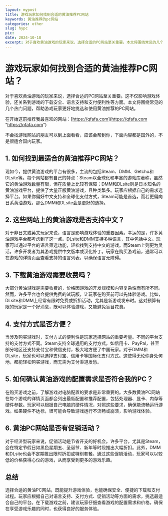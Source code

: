 ```yaml
---
layout: mypost
title: 游戏玩家如何找到合适的黄油推荐PC网站
keywords: 黄油推荐的pc网站
categories: other
slug: hypc
pic: 
date: 2024-10-18
excerpt: 对于喜欢黄油游戏的玩家来说，选择合适的PC网站至关重要。本文将围绕常见的几个热门问题，帮助游戏玩家更好地挑选和使用黄油推荐的PC网站。
---
```


# 游戏玩家如何找到合适的黄油推荐PC网站？

对于喜欢黄油游戏的玩家来说，选择合适的PC网站至关重要。这不仅影响游戏体验，还关系到游戏的下载安全、语言支持和支付便利性等方面。本文将围绕常见的几个热门问题，帮助游戏玩家更好地挑选和使用黄油推荐的PC网站。

在开始这前推荐我最喜欢的网站：[https://qfafa.com](https://qfafa.com "https://qfafa.com")

不会找游戏网站的朋友可以到上面看看，应该会帮到你，下面内容都是国外的，不是很适合国内玩家。

## 1. 如何找到最适合的黄油推荐PC网站？

现如今，提供黄油游戏的平台有很多，主流的包括Steam、DMM、Getchu和DLsite等。每个网站都有自己的特点：Steam以全球化和丰富的游戏库著称，虽然它的黄油游戏数量有限，但在质量上比较有保障；DMM和DLsite则是日本知名的黄油游戏平台，提供了大量正版黄油游戏，且种类繁多。玩家应根据自己的需求选择平台。如果你偏好中文支持和全球化支付方式，Steam可能是首选，而若更偏向日系黄油游戏，那么DMM和DLsite会是更好的选择。

## 2. 这些网站上的黄油游戏是否支持中文？

对于非日文或英文玩家来说，语言是影响游戏体验的重要因素。幸运的是，许多黄油游戏平台都考虑到了这一点。DLsite和DMM支持多种语言，其中包括中文。玩家可以通过平台的语言筛选功能，轻松找到支持中文的游戏。而Steam上则更为灵活，许多开发者为其游戏提供中文版本或汉化补丁。玩家在购买游戏前，通常可以在游戏的详情页面查看支持的语言列表，以确保语言无障碍。

## 3. 下载黄油游戏需要收费吗？

大部分黄油游戏是需要收费的，价格因游戏的开发规模和内容复杂性而有所不同。然而，许多平台也会提供免费的试玩版，让玩家在购买前可以先体验游戏。比如，DLsite和DMM上经常有限时免费或折扣活动，尤其是新游戏发布时。这对预算有限的玩家是一个好消息，既可以体验游戏，又能避免盲目花费。

## 4. 支付方式是否方便？

当涉及购买游戏时，支付方式的便利性是玩家选择网站的重要考量。不同的平台支持的支付方式不同。Steam支持全球通用的支付方式，如信用卡、PayPal，甚至部分地区还支持支付宝和微信支付，极大地方便了中国玩家。对于DMM和DLsite，玩家也可以选择支付宝、信用卡等国际化支付方式。这使得无论你身处何地，都能轻松购买游戏，而无需为支付渠道发愁。

## 5. 如何确认黄油游戏的配置需求是否符合我的PC？

在购买游戏之前，了解游戏对电脑配置的要求是非常重要的。大多数黄油PC网站在每个游戏的详情页面都会列出最低配置和推荐配置，包括处理器、显卡、内存等硬件参数。玩家可以根据自己电脑的硬件情况，对照这些要求，确保能流畅运行游戏。如果硬件不达标，很可能会导致游戏运行不流畅或崩溃，影响游戏体验。

## 6. 黄油PC网站是否有促销活动？

对于经济型玩家来说，促销活动是节省开支的好机会。许多平台，尤其是Steam，会在特定节假日如黑色星期五、圣诞节、新年等时段推出大幅折扣。此外，DMM和DLsite也会不定期推出限时折扣或特别套餐。通过这些促销活动，玩家可以以较低的价格获得心仪的游戏，从而享受到更多的游戏乐趣。

## 总结

选择合适的黄油PC网站，既能提升游戏体验，也能确保安全、便捷的下载和支付过程。玩家应根据自己对语言支持、支付方式、促销活动等方面的需求，挑选最适合自己的平台。在下载游戏之前，建议玩家仔细查看游戏的配置需求和价格，确保在享受游戏乐趣的同时，也获得良好的服务体验。
